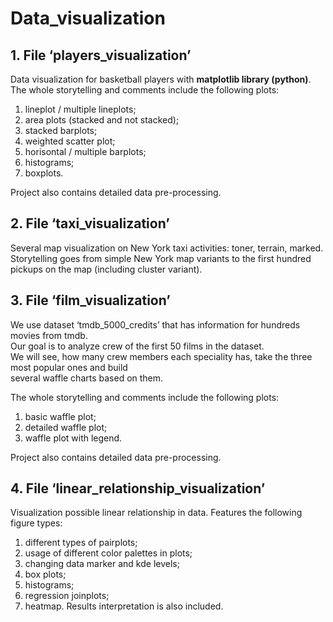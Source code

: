 # Data_visualization

## 1. File ‘players_visualization’

Data visualization for basketball players with **matplotlib library (python)**.
The whole storytelling and comments include the following plots:
1) lineplot / multiple lineplots;
2) area plots (stacked and not stacked);
3) stacked barplots;
4) weighted scatter plot;
5) horisontal / multiple barplots;
6) histograms;
7) boxplots.

Project also contains detailed data pre-processing.

## 2. File ‘taxi_visualization’

Several map visualization on New York taxi activities: toner, terrain, marked.<br>Storytelling goes from simple New York map variants to the first hundred pickups on the map (including cluster variant).

## 3. File ‘film_visualization’

We use dataset ‘tmdb_5000_credits’ that has information for hundreds movies from tmdb.<br>
Our goal is to analyze crew of the first 50 films in the dataset.<br>
We will see, how many crew members each speciality has, take the three most popular ones and build<br>
several waffle charts based on them.

The whole storytelling and comments include the following plots:
1) basic waffle plot;
2) detailed waffle plot;
3) waffle plot with legend.

Project also contains detailed data pre-processing.

## 4. File ‘linear_relationship_visualization’

Visualization possible linear relationship in data. Features the following figure types:
1) different types of pairplots;
2) usage of different color palettes in plots;
3) changing data marker and kde levels;
4) box plots;
5) histograms;
6) regression joinplots;
7) heatmap.
Results interpretation is also included.


